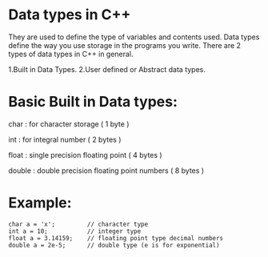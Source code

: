 # Data types in C++

They are used to define the type of variables and contents used. Data types define the way you use storage in the programs you write. There are 2 types of data types in C++ in general.

1.Built in Data Types.
2.User defined or Abstract data types.

# Basic Built in Data types:

char : for character storage ( 1 byte )

int : for integral number ( 2 bytes )

float : single precision floating point 
( 4 bytes )

double : double precision floating point numbers ( 8 bytes )


# Example:

	char a = 'x';         // character type
	int a = 10;           // integer type
	float a = 3.14159;    // floating point type decimal numbers
	double a = 2e-5;      // double type (e is for exponential)

